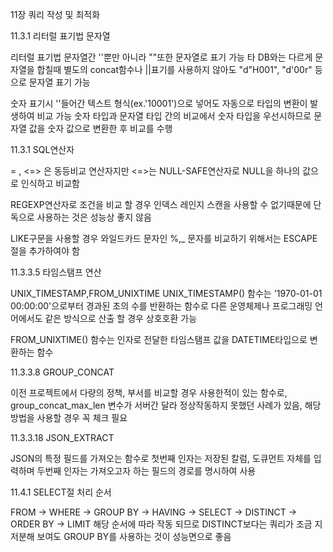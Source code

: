 11장 쿼리 작성 및 최적화

11.3.1 리터럴 표기법 문자열

리터럴 표기법 문자열간 ''뿐만 아니라 ""또한 문자열로 표기 가능
타 DB와는 다르게 문자열을 합칠때 별도의 concat함수나 ||표기를 사용하지 않아도 "d"H001", "d'00r" 등으로 문자열 표기 가능

숫자 표기시 ''들어간 텍스트 형식(ex.'10001')으로 넣어도 자동으로 타입의 변환이 발생하여 비교 가능
숫자 타입과 문자열 타입 간의 비교에서 숫자 타입을 우선시하므로 문자열 값을 숫자 값으로 변환한 후 비교를 수행

11.3.1 SQL연산자

= , <=> 은 동등비교 연산자지만 <=>는 NULL-SAFE연산자로 NULL을 하나의 값으로 인식하고 비교함

REGEXP연산자로 조건을 비교 할 경우 인덱스 레인지 스캔을 사용할 수 없기때문에 단독으로 사용하는 것은 성능상 좋지 않음

LIKE구문을 사용할 경우 와일드카드 문자인 %,_ 문자를 비교하기 위해서는 ESCAPE절을 추가하여야 함

11.3.3.5 타임스탬프 연산

UNIX_TIMESTAMP,FROM_UNIXTIME
UNIX_TIMESTAMP() 함수는 '1970-01-01 00:00:00'으로부터 경과된 초의 수를 반환하는 함수로 다른 운영체제나 프로그래밍 언어에서도
같은 방식으로 산출 할 경우 상호호환 가능

FROM_UNIXTIME() 함수는 인자로 전달한 타임스탬프 값을 DATETIME타입으로 변환하는 함수

11.3.3.8 GROUP_CONCAT

이전 프로젝트에서 다량의 정책, 부서를 비교할 경우 사용한적이 있는 함수로, group_concat_max_len 변수가 서버간 달라 정상작동하지 못했던
사례가 있음, 해당 방법을 사용할 경우 꼭 체크 필요

11.3.3.18 JSON_EXTRACT

JSON의 특정 필드를 가져오는 함수로 첫번째 인자는 저장된 칼럼, 도큐먼트 자체를 입력하며 두번째 인자는 가져오고자 하는 필드의 경로를 명시하여 사용

11.4.1 SELECT절 처리 순서

FROM -> WHERE -> GROUP BY -> HAVING -> SELECT -> DISTINCT -> ORDER BY -> LIMIT
해당 순서에 따라 작동 되므로 DISTINCT보다는 쿼리가 조금 지저분해 보여도 GROUP BY를 사용하는 것이 성능면으로 좋음




